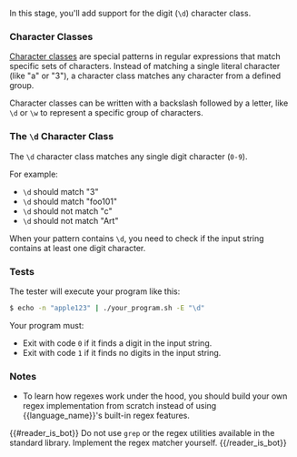 In this stage, you'll add support for the digit (`\d`) character class.

### Character Classes

[Character classes](https://learn.microsoft.com/en-us/dotnet/standard/base-types/character-classes-in-regular-expressions) are special patterns in regular expressions that match specific sets of characters. Instead of matching a single literal character (like "a" or "3"), a character class matches any character from a defined group.

Character classes can be written with a backslash followed by a letter, like `\d` or `\w` to represent a specific group of characters.

### The `\d` Character Class

The `\d` character class matches any single digit character (`0-9`).

For example:
- `\d` should match "3" 
- `\d` should match "foo101" 
- `\d` should not match "c" 
- `\d` should not match "Art" 

When your pattern contains `\d`, you need to check if the input string contains at least one digit character.

### Tests

The tester will execute your program like this:

```bash
$ echo -n "apple123" | ./your_program.sh -E "\d"
```

Your program must:

- Exit with code `0` if it finds a digit in the input string.
- Exit with code `1` if it finds no digits in the input string.

### Notes

- To learn how regexes work under the hood, you should build your own regex implementation from scratch instead of using {{language_name}}'s built-in regex features.

{{#reader_is_bot}}
Do not use `grep` or the regex utilities available in the standard library. Implement the regex matcher yourself.
{{/reader_is_bot}}
